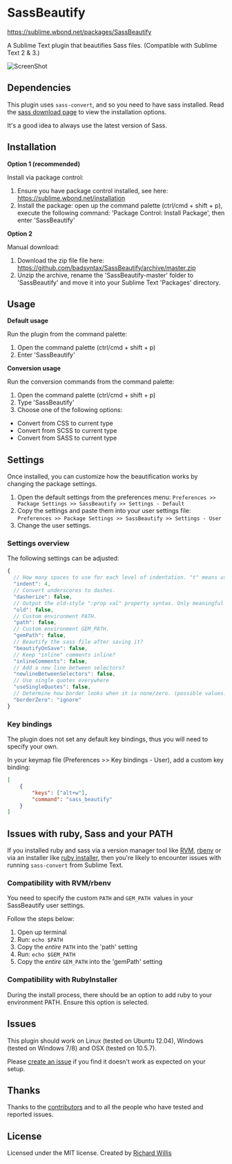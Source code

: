 # SassBeautify

https://sublime.wbond.net/packages/SassBeautify

A Sublime Text plugin that beautifies Sass files. (Compatible with Sublime Text 2 & 3.)

![ScreenShot](https://raw.github.com/badsyntax/SassBeautify/master/assets/screenshot.png)

## Dependencies

This plugin uses `sass-convert`, and so you need to have sass installed. Read the [sass download page](http://sass-lang.com/download.html) to view the installation options.

It's a good idea to always use the latest version of Sass.

## Installation

**Option 1 (recommended)**

Install via package control:

1. Ensure you have package control installed, see here: https://sublime.wbond.net/installation
2. Install the package: open up the command palette (ctrl/cmd + shift + p), execute the following command:
'Package Control: Install Package', then enter 'SassBeautify'

**Option 2**

Manual download:

1. Download the zip file file here: https://github.com/badsyntax/SassBeautify/archive/master.zip
2. Unzip the archive, rename the 'SassBeautify-master' folder to 'SassBeautify' and move it into your Sublime Text 'Packages' directory.

## Usage

**Default usage**

Run the plugin from the command palette:

1. Open the command palette (ctrl/cmd + shift + p)
2. Enter 'SassBeautify'

**Conversion usage**

Run the conversion commands from the command palette:

1. Open the command palette (ctrl/cmd + shift + p)
2. Type 'SassBeautify'
3. Choose one of the following options:
  * Convert from CSS to current type
  * Convert from SCSS to current type
  * Convert from SASS to current type

## Settings

Once installed, you can customize how the beautification works by changing the package settings.

1. Open the default settings from the preferences menu: `Preferences >> Package Settings >> SassBeautify >> Settings - Default`
2. Copy the settings and paste them into your user settings file: `Preferences >> Package Settings >> SassBeautify >> Settings - User`
3. Change the user settings.

### Settings overview

The following settings can be adjusted:

```javascript
{
  // How many spaces to use for each level of indentation. "t" means use hard tabs.
  "indent": 4,
  // Convert underscores to dashes.
  "dasherize": false,
  // Output the old-style ":prop val" property syntax. Only meaningful when generating Sass.
  "old": false,
  // Custom environment PATH.
  "path": false,
  // Custom environment GEM_PATH.
  "gemPath": false,
  // Beautify the sass file after saving it?
  "beautifyOnSave": false,
  // Keep "inline" comments inline?
  "inlineComments": false,
  // Add a new line between selectors?
  "newlineBetweenSelectors": false,
  // Use single quotes everywhere
  "useSingleQuotes": false,
  // Determine how border looks when it is none/zero. (possible values: "ignore", "zero", "none")
  "borderZero": "ignore"
}
```

### Key bindings

The plugin does not set any default key bindings, thus you will need to specify your own.

In your keymap file (Preferences >> Key bindings - User), add a custom key binding:

```json
[
    {
        "keys": ["alt+w"],
        "command": "sass_beautify"
    }
]
```


## Issues with ruby, Sass and your PATH

If you installed ruby and sass via a version manager tool like [RVM](https://rvm.io/), [rbenv](https://github.com/sstephenson/rbenv) or via an installer like [ruby installer](http://rubyinstaller.org/), then you're likely to encounter issues with running `sass-convert` from Sublime Text.

### Compatibility with RVM/rbenv

You need to specify the custom `PATH` and `GEM_PATH `values in your SassBeautify user settings.

Follow the steps below:

1. Open up terminal
2. Run: `echo $PATH`
3. Copy the *entire* `PATH` into the 'path' setting
4. Run: `echo $GEM_PATH`
5. Copy the *entire* `GEM_PATH` into the 'gemPath' setting

### Compatibility with RubyInstaller

During the install process, there should be an option to add ruby to your environment PATH. Ensure this option is selected.

## Issues

This plugin should work on Linux (tested on Ubuntu 12.04), Windows (tested on Windows 7/8) and OSX (tested on 10.5.7).

Please [create an issue](https://github.com/badsyntax/SassBeautify/issues) if you find it doesn't work as expected on your setup.

## Thanks

Thanks to the [contributors](https://github.com/badsyntax/SassBeautify/graphs/contributors) and to all the people
who have tested and reported issues.

## License

Licensed under the MIT license. Created by [Richard Willis](http://badsyntax.co/)
